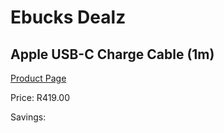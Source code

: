 
# Ebucks Dealz
## Apple USB-C Charge Cable (1m)
[Product Page](https://www.ebucks.com/web/shop/productSelected.do?prodId=1237036847&catId=1233326260)

Price: R419.00

Savings: 


	